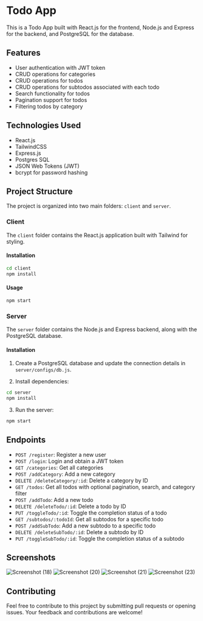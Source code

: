 # Todo App

This is a Todo App built with React.js for the frontend, Node.js and Express for the backend, and PostgreSQL for the database.

## Features

- User authentication with JWT token
- CRUD operations for categories
- CRUD operations for todos
- CRUD operations for subtodos associated with each todo
- Search functionality for todos
- Pagination support for todos
- Filtering todos by category

## Technologies Used

- React.js
- TailwindCSS
- Express.js
- Postgres SQL
- JSON Web Tokens (JWT)
- bcrypt for password hashing

## Project Structure

The project is organized into two main folders: `client` and `server`.

### Client

The `client` folder contains the React.js application built with Tailwind for styling.

#### Installation

```bash
cd client
npm install
```

#### Usage

```bash
npm start
```

### Server

The `server` folder contains the Node.js and Express backend, along with the PostgreSQL database.

#### Installation

1. Create a PostgreSQL database and update the connection details in `server/configs/db.js`.

2. Install dependencies:

```bash
cd server
npm install
```

3. Run the server:

```bash
npm start
```

## Endpoints

- `POST /register`: Register a new user
- `POST /login`: Login and obtain a JWT token
- `GET /categories`: Get all categories
- `POST /addCategory`: Add a new category
- `DELETE /deleteCategory/:id`: Delete a category by ID
- `GET /todos`: Get all todos with optional pagination, search, and category filter
- `POST /addTodo`: Add a new todo
- `DELETE /deleteTodo/:id`: Delete a todo by ID
- `PUT /toggleTodo/:id`: Toggle the completion status of a todo
- `GET /subtodos/:todoId`: Get all subtodos for a specific todo
- `POST /addSubTodo`: Add a new subtodo to a specific todo
- `DELETE /deleteSubTodo/:id`: Delete a subtodo by ID
- `PUT /toggleSubTodo/:id`: Toggle the completion status of a subtodo

## Screenshots
![Screenshot (18)](https://github.com/Predator-s/Mernstack-Todo/assets/123081811/7bfd2a86-84c9-49b5-b333-805f0f7e6a46)
![Screenshot (20)](https://github.com/Predator-s/Mernstack-Todo/assets/123081811/492423b9-a849-4293-8574-b25a91808671)
![Screenshot (21)](https://github.com/Predator-s/Mernstack-Todo/assets/123081811/406aabdc-6dfc-44cc-b09d-8ad0b05e004a)
![Screenshot (23)](https://github.com/Predator-s/Mernstack-Todo/assets/123081811/b31ada00-5f1f-4622-82bf-29c73197e21c)


## Contributing

Feel free to contribute to this project by submitting pull requests or opening issues. Your feedback and contributions are welcome!


